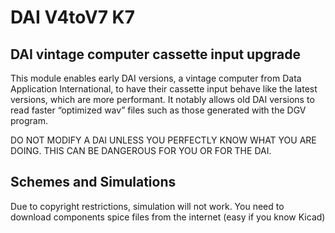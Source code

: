 # DAI V4toV7 K7


## DAI vintage computer cassette input upgrade 
This module enables early DAI versions, a vintage computer from Data Application International, 
to have their cassette input behave like the latest versions, which are more performant. 
It notably allows old DAI versions to read faster “optimized wav” files such as those generated with the DGV program. 

DO NOT MODIFY A DAI UNLESS YOU PERFECTLY KNOW WHAT YOU ARE DOING. 
THIS CAN BE DANGEROUS FOR YOU OR FOR THE DAI.


## Schemes and Simulations
Due to copyright restrictions, simulation will not work.
You need to download components spice files from the internet (easy if you know Kicad)


